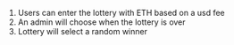 1. Users can enter the lottery with ETH based on a usd fee
2. An admin will choose when the lottery is over
3. Lottery will select a random winner
